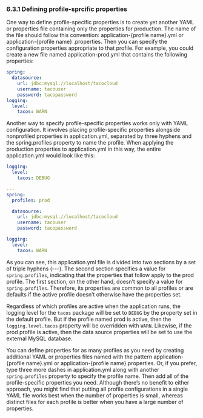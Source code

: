 ### 6.3.1 Defining profile-sprcific properties

One way to define profile-specific properties is to create yet another YAML or properties file containing only the properties for production. The name of the file should follow this convention: application-{profile name}.yml or application-{profile name} .properties. Then you can specify the configuration properties appropriate to that profile. For example, you could create a new file named application-prod.yml that contains the following properties:

```yaml
spring:
  datasource:
    url: jdbc:mysql://localhost/tacocloud
    username: tacouser
    password: tacopassword
logging:
  level:
    tacos: WARN
```

Another way to specify profile-specific properties works only with YAML configuration. It involves placing profile-specific properties alongside nonprofiled properties in application.yml, separated by three hyphens and the spring.profiles property to name the profile. When applying the production properties to application.yml in this way, the entire application.yml would look like this:

```yaml
logging:
  level:
    tacos: DEBUG

---
spring:
  profiles: prod

  datasource:
    url: jdbc:mysql://localhost/tacocloud
    username: tacouser
    password: tacopassword

logging:
  level:
    tacos: WARN
```

As you can see, this application.yml file is divided into two sections by a set of triple hyphens (---). The second section specifies a value for `spring.profiles`, indicating that the properties that follow apply to the prod profile. The first section, on the other hand, doesn’t specify a value for `spring.profiles`. Therefore, its properties are common to all profiles or are defaults if the active profile doesn’t otherwise have the properties set.

Regardless of which profiles are active when the application runs, the logging level for the `tacos` package will be set to `DEBUG` by the property set in the default profile. But if the profile named prod is active, then the `logging.level.tacos` property will be overridden with `WARN`. Likewise, if the prod profile is active, then the data source properties will be set to use the external MySQL database.

You can define properties for as many profiles as you need by creating additional YAML or properties files named with the pattern application-{profile name}.yml or application-{profile name}.properties. Or, if you prefer, type three more dashes in application.yml along with another `spring.profiles` property to specify the profile name. Then add all of the profile-specific properties you need. Although there’s no benefit to either approach, you might find that putting all profile configurations in a single YAML file works best when the number of properties is small, whereas distinct files for each profile is better when you have a large number of properties.
